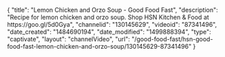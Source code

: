 {
    "title": "Lemon Chicken and Orzo Soup - Good Food Fast",
    "description": "Recipe for lemon chicken and orzo soup. Shop HSN Kitchen & Food at https:\/\/goo.gl\/5d0Gya",
    "channelid": "130145629",
    "videoid": "87341496",
    "date_created": "1484690194",
    "date_modified": "1499888394",
    "type": "captivate",
    "layout": "channelVideo",
    "url": "\/good-food-fast\/hsn-good-food-fast-lemon-chicken-and-orzo-soup\/130145629-87341496"
}